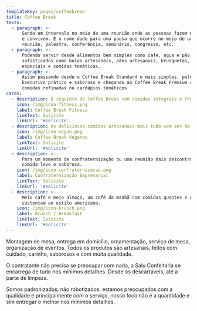 ```yaml
---
templateKey: pages/coffeebreak
title: Coffee Break
texts:
  - paragraph: >-
      Sendo um intervalo no meio de uma reunião onde as pessoas fazem um lanche
      e convivem. É o nome dado para uma pausa que ocorre no meio de uma
      reunião, palestra, conferência, seminário, congresso, etc.
  - paragraph: >-
      Podendo servir desde alimentos bem simples como café, água e pão, até mais
      sofisticados como bolos artesanais, pães artesanais, brusquetas, cafés
      especiais e comidas temáticas.
  - paragraph: >-
      Assim passando desde o Coffee Break Standard o mais simples, pelo
      Executivo prático e saboroso e chegando ao Coffee Break Premium contendo
      comidas refinadas ou cardápios temáticos.
cards:
  - description: O requinte do Coffee Break com comidas integrais e frutas.
    icon: /img/icon-fitness.png
    label: Coffee Break Fitness
    linkText: Solicite
    linkUrl: '#solicite'
  - description: As deliciosas comidas artesanais mais tudo sem ser de origem animal.
    icon: /img/icon-vegan.png
    label: Coffee Break Veganos
    linkText: Solicite
    linkUrl: '#solicite'
  - description: >-
      Para um momento de confraternização ou uma reunião mais descontraída, uma
      comida leve e saborosa.
    icon: /img/icon-confraternizacao.png
    label: Confraternização Empresarial
    linkText: Solicite
    linkUrl: '#solicite'
  - description: >-
      Meio café e meio almoço, um café da manhã com comidas quentes e que também
      sustentam ao estilo americano.
    icon: /img/icon-brunch.png
    label: Brunch / Breakfast
    linkText: Solicite
    linkUrl: '#solicite'
---
```

Montagem de mesa, entrega em domicílio, ornamentação, serviço de mesa, organização de eventos. Todos os produtos são artesanais, feitos com cuidado, carinho, saborosos e com muita qualidade.

O contratante não precisa se preocupar com nada, a Salu Confeitaria se encarrega de tudo nos mínimos detalhes. Desde os descartáveis, até a parte de limpeza.

Somos padronizados, não robotizados, estamos preocupados com a qualidade e principalmente com o serviço, nosso foco não é a quantidade e sim entregar o melhor nos mínimos detalhes.

